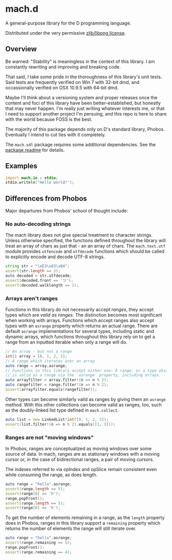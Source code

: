 # mach.d

A general-purpose library for the D programming language.

Distributed under the very permissive [zlib/libpng license](https://github.com/pineapplemachine/mach.d/blob/master/license).

## Overview

Be warned: "Stability" is meaningless in the context of this library. I am constantly rewriting and improving and breaking code.

That said, I take some pride in the thoroughness of this library's unit tests. Said tests are frequently verified on Win 7 with 32-bit dmd, and occassionally verified on OSX 10.9.5 with 64-bit dmd.

Maybe I'll think about a versioning system and proper releases once the content and foci of this library have been better-established, but honestly that may never happen. I'm really just writing whatever interests me, or that I need to support another project I'm persuing, and this repo is here to share with the world because FOSS is the best.

The majority of this package depends only on D's standard library, Phobos. Eventually I intend to cut ties with it completely.

The `mach.sdl` package requires some additional dependencies. See the [package readme](https://github.com/pineapplemachine/mach.d/blob/master/mach/sdl/readme.md) for details.

## Examples

``` D
import mach.io : stdio;
stdio.writeln("Hello world!");
```

## Differences from Phobos

Major departures from Phobos' school of thought include:

### No auto-decoding strings

The mach library does not give special treatment to character strings. Unless otherwise specified, the functions defined throughout the library will treat an array of chars as just that - an an array of chars. The `mach.text.utf` module provides `utfencode` and `utfdecode` functions which should be called to explicitly encode and decode UTF-8 strings.

``` D
string str = "\xE3\x83\x84";
assert(str.length == 3);
auto decoded = str.utfdecode;
assert(decoded.front == 'ツ');
assert(decoded.walklength == 1);
```

### Arrays aren't ranges

Functions in this library do not necessarily accept _ranges_, they accept types which are _valid as ranges_. The distinction becomes most significant when working with arrays. Functions which accept ranges also accept types with an `asrange` property which returns an actual range. There are default `asrange` implementations for several types, including static and dynamic arrays, which functions throughout this library rely on to get a range from an inputted iterable when only a range will do.

``` D
// An array - but not a range
int[] array = [0, 1, 2, 3];
// A range which iterates over an array
auto range = array.asrange;
// Functions in this library accept either one: A range, or a type which
// is valid as a range via the `asrange` property, including arrays.
auto arrayfilter = array.filter!(n => n % 2);
auto rangefilter = range.filter!(n => n % 2);
assert(arrayfilter.equals(rangefilter));
```

Other types can become similarly valid as ranges by giving them an `asrange` method. With this other collections can become valid as ranges, too, such as the doubly-linked list type defined in `mach.collect`.

``` D
auto list = new LinkedList!int([0, 1, 2, 3]);
assert(list.filter!(n => n % 2).equals([1, 3]));
```

### Ranges are not "moving windows"

In Phobos, ranges are conceptualized as moving windows over some source of data. In mach, ranges are as stationary windows with a moving cursor or, in the case of bidirectional ranges, a pair of moving cursors.

The indexes referred to via opIndex and opSlice remain consistent even while consuming the range, as does length.

``` D
auto range = "hello".asrange;
assert(range.length == 5);
assert(range[0] == 'h');
range.popFront();
assert(range.length == 5);
assert(range[0] == 'h');
```

To get the number of elements remaining in a range, as the `length` property does in Phobos, ranges in this library support a `remaining` property which returns the number of elements the range will still iterate over.

``` D
auto range = "hello".asrange;
assert(range.remaining == 5);
range.popFront();
assert(range.remaining == 4);
```
